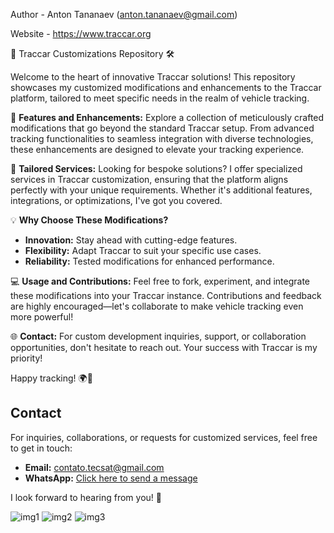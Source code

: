 Author - Anton Tananaev (anton.tananaev@gmail.com)

Website - https://www.traccar.org

🚗 Traccar Customizations Repository 🛠️

Welcome to the heart of innovative Traccar solutions! This repository showcases my customized modifications and enhancements to the Traccar platform, tailored to meet specific needs in the realm of vehicle tracking.

🔧 **Features and Enhancements:**
Explore a collection of meticulously crafted modifications that go beyond the standard Traccar setup. From advanced tracking functionalities to seamless integration with diverse technologies, these enhancements are designed to elevate your tracking experience.

💼 **Tailored Services:**
Looking for bespoke solutions? I offer specialized services in Traccar customization, ensuring that the platform aligns perfectly with your unique requirements. Whether it's additional features, integrations, or optimizations, I've got you covered.

💡 **Why Choose These Modifications?**
- **Innovation:** Stay ahead with cutting-edge features.
- **Flexibility:** Adapt Traccar to suit your specific use cases.
- **Reliability:** Tested modifications for enhanced performance.

💻 **Usage and Contributions:**
Feel free to fork, experiment, and integrate these modifications into your Traccar instance. Contributions and feedback are highly encouraged—let's collaborate to make vehicle tracking even more powerful!

🌐 **Contact:**
For custom development inquiries, support, or collaboration opportunities, don't hesitate to reach out. Your success with Traccar is my priority!

Happy tracking! 🌍🚀

## Contact

For inquiries, collaborations, or requests for customized services, feel free to get in touch:

- **Email:** [contato.tecsat@gmail.com](mailto:contato.tecsat@gmail.com)
- **WhatsApp:** [Click here to send a message](https://wa.me/5591982474050)

I look forward to hearing from you! 🚀


![img1](https://tecsat.net.br/traccar/img1.png)
![img2](https://tecsat.net.br/traccar/img2.jpg)
![img3](https://tecsat.net.br/traccar/img3.png)
